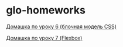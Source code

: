 # glo-homeworks
<a href="https://i-kasparova.github.io/glo-homeworks/l06%20%D0%B1%D0%BB%D0%BE%D1%87%D0%BD%D0%B0%D1%8F%20%D0%BC%D0%BE%D0%B4%D0%B5%D0%BB%D1%8C%20CSS/" target="_blank">Домашка по уроку 6 (блочная модель CSS)</a>

<a href="https://i-kasparova.github.io/glo-homeworks/l07%20flexbox/" target="_blank">Домашка по уроку 7 (Flexbox)</a>
